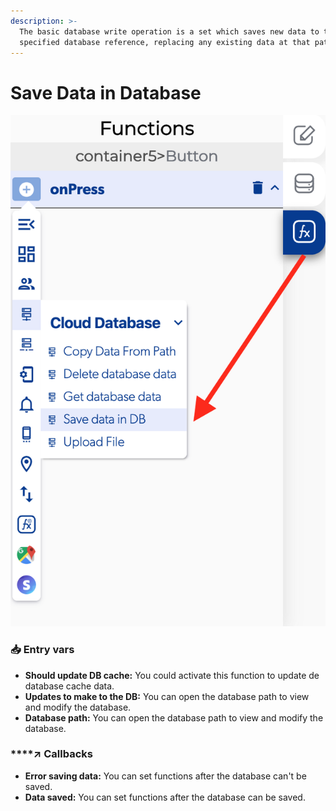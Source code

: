 ```yaml
---
description: >-
  The basic database write operation is a set which saves new data to the
  specified database reference, replacing any existing data at that path.
---
```


# Save Data in Database

![](../../../.gitbook/assets/captura-de-pantalla-2020-02-10-a-la-s-11.43.06.png)



### 📥 Entry vars <a id="entry-vars"></a>

* **Should update DB cache:** You could activate this function to update de database cache data.
* **Updates to make to the DB:** You can open the database path to view and modify the database.
* **Database path:** You can open the database path to view and modify the database.

### \*\*\*\*↗ **Callbacks**

* **Error saving data:** You can set functions after the database can't be saved.
* **Data saved:** You can set functions after the database can be saved.

